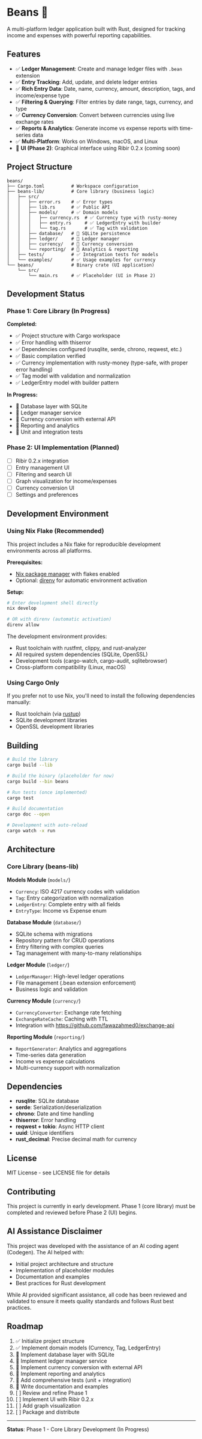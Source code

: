# Beans 🫘

A multi-platform ledger application built with Rust, designed for tracking income and expenses with powerful reporting capabilities.

## Features

- ✅ **Ledger Management**: Create and manage ledger files with `.bean` extension
- ✅ **Entry Tracking**: Add, update, and delete ledger entries
- ✅ **Rich Entry Data**: Date, name, currency, amount, description, tags, and income/expense type
- ✅ **Filtering & Querying**: Filter entries by date range, tags, currency, and type  
- ✅ **Currency Conversion**: Convert between currencies using live exchange rates
- ✅ **Reports & Analytics**: Generate income vs expense reports with time-series data
- ✅ **Multi-Platform**: Works on Windows, macOS, and Linux
- 🚧 **UI (Phase 2)**: Graphical interface using Ribir 0.2.x (coming soon)

## Project Structure

```
beans/
├── Cargo.toml          # Workspace configuration
├── beans-lib/          # Core library (business logic)
│   ├── src/
│   │   ├── error.rs    # ✅ Error types
│   │   ├── lib.rs      # ✅ Public API
│   │   ├── models/     # ✅ Domain models
│   │   │   ├── currency.rs  # ✅ Currency type with rusty-money
│   │   │   ├── entry.rs     # ✅ LedgerEntry with builder
│   │   │   └── tag.rs       # ✅ Tag with validation
│   │   ├── database/   # 🚧 SQLite persistence
│   │   ├── ledger/     # 🚧 Ledger manager
│   │   ├── currency/   # 🚧 Currency conversion
│   │   └── reporting/  # 🚧 Analytics & reporting
│   ├── tests/          # ✅ Integration tests for models
│   └── examples/       # ✅ Usage examples for currency
└── beans/              # Binary crate (UI application)
    └── src/
        └── main.rs     # ✅ Placeholder (UI in Phase 2)
```

## Development Status

### Phase 1: Core Library (In Progress)

**Completed:**
- ✅ Project structure with Cargo workspace
- ✅ Error handling with thiserror
- ✅ Dependencies configured (rusqlite, serde, chrono, reqwest, etc.)
- ✅ Basic compilation verified
- ✅ Currency implementation with rusty-money (type-safe, with proper error handling)
- ✅ Tag model with validation and normalization
- ✅ LedgerEntry model with builder pattern

**In Progress:**
- 🚧 Database layer with SQLite  
- 🚧 Ledger manager service
- 🚧 Currency conversion with external API
- 🚧 Reporting and analytics
- 🚧 Unit and integration tests

### Phase 2: UI Implementation (Planned)

- [ ] Ribir 0.2.x integration
- [ ] Entry management UI
- [ ] Filtering and search UI
- [ ] Graph visualization for income/expenses
- [ ] Currency conversion UI
- [ ] Settings and preferences

## Development Environment

### Using Nix Flake (Recommended)

This project includes a Nix flake for reproducible development environments across all platforms.

**Prerequisites:**
- [Nix package manager](https://nixos.org/download.html) with flakes enabled
- Optional: [direnv](https://direnv.net/) for automatic environment activation

**Setup:**

```bash
# Enter development shell directly
nix develop

# OR with direnv (automatic activation)
direnv allow
```

The development environment provides:
- Rust toolchain with rustfmt, clippy, and rust-analyzer
- All required system dependencies (SQLite, OpenSSL)
- Development tools (cargo-watch, cargo-audit, sqlitebrowser)
- Cross-platform compatibility (Linux, macOS)

### Using Cargo Only

If you prefer not to use Nix, you'll need to install the following dependencies manually:
- Rust toolchain (via [rustup](https://rustup.rs/))
- SQLite development libraries
- OpenSSL development libraries

## Building

```bash
# Build the library
cargo build --lib

# Build the binary (placeholder for now)
cargo build --bin beans

# Run tests (once implemented)
cargo test

# Build documentation
cargo doc --open

# Development with auto-reload
cargo watch -x run
```

## Architecture

### Core Library (beans-lib)

**Models Module** (`models/`)
- `Currency`: ISO 4217 currency codes with validation
- `Tag`: Entry categorization with normalization
- `LedgerEntry`: Complete entry with all fields
- `EntryType`: Income vs Expense enum

**Database Module** (`database/`)
- SQLite schema with migrations
- Repository pattern for CRUD operations
- Entry filtering with complex queries
- Tag management with many-to-many relationships

**Ledger Module** (`ledger/`)
- `LedgerManager`: High-level ledger operations
- File management (.bean extension enforcement)
- Business logic and validation

**Currency Module** (`currency/`)
- `CurrencyConverter`: Exchange rate fetching
- `ExchangeRateCache`: Caching with TTL
- Integration with https://github.com/fawazahmed0/exchange-api

**Reporting Module** (`reporting/`)
- `ReportGenerator`: Analytics and aggregations  
- Time-series data generation
- Income vs expense calculations
- Multi-currency support with normalization

## Dependencies

- **rusqlite**: SQLite database
- **serde**: Serialization/deserialization
- **chrono**: Date and time handling
- **thiserror**: Error handling
- **reqwest + tokio**: Async HTTP client
- **uuid**: Unique identifiers
- **rust_decimal**: Precise decimal math for currency

## License

MIT License - see LICENSE file for details

## Contributing

This project is currently in early development. Phase 1 (core library) must be completed and reviewed before Phase 2 (UI) begins.

## AI Assistance Disclaimer

This project was developed with the assistance of an AI coding agent (Codegen). The AI helped with:

- Initial project architecture and structure
- Implementation of placeholder modules
- Documentation and examples
- Best practices for Rust development

While AI provided significant assistance, all code has been reviewed and validated to ensure it meets quality standards and follows Rust best practices.

## Roadmap

1. ✅ Initialize project structure
2. ✅ Implement domain models (Currency, Tag, LedgerEntry)
3. 🚧 Implement database layer with SQLite
4. 🚧 Implement ledger manager service
5. 🚧 Implement currency conversion with external API
6. 🚧 Implement reporting and analytics
7. 🚧 Add comprehensive tests (unit + integration)
8. 🚧 Write documentation and examples
9. [ ] Review and refine Phase 1
10. [ ] Implement UI with Ribir 0.2.x
11. [ ] Add graph visualization
12. [ ] Package and distribute

---

**Status**: Phase 1 - Core Library Development (In Progress)
